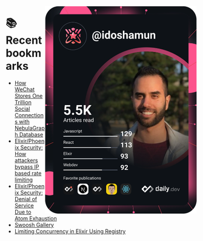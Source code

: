 <a href="https://app.daily.dev/idoshamun"><img src="https://raw.githubusercontent.com/idoshamun/idoshamun/devcard/devcard.svg" align='right' width="400" alt="Ido Shamun's Dev Card"/></a>

# 📚 Recent bookmarks
<!-- BOOKMARKS:START -->
- [How WeChat Stores One Trillion Social Connections with NebulaGraph Database](https://app.daily.dev/posts/Fa4OzvHvP?utm_source=rss&utm_medium=bookmarks&utm_campaign=28849d86070e4c099c877ab6837c61f0)
- [Elixir/Phoenix Security: How attackers bypass IP based rate limiting](https://app.daily.dev/posts/sRDP4gJ35?utm_source=rss&utm_medium=bookmarks&utm_campaign=28849d86070e4c099c877ab6837c61f0)
- [Elixir/Phoenix Security: Denial of Service Due to Atom Exhaustion](https://app.daily.dev/posts/cEqPemerT?utm_source=rss&utm_medium=bookmarks&utm_campaign=28849d86070e4c099c877ab6837c61f0)
- [Swoosh Gallery](https://app.daily.dev/posts/zQCEnRv7a?utm_source=rss&utm_medium=bookmarks&utm_campaign=28849d86070e4c099c877ab6837c61f0)
- [Limiting Concurrency in Elixir Using Registry](https://app.daily.dev/posts/ar8YFiqFo?utm_source=rss&utm_medium=bookmarks&utm_campaign=28849d86070e4c099c877ab6837c61f0)
<!-- BOOKMARKS:END -->
